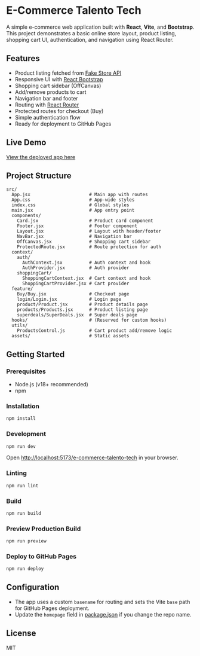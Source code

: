 # E-Commerce Talento Tech

A simple e-commerce web application built with **React**, **Vite**, and **Bootstrap**. This project demonstrates a basic online store layout, product listing, shopping cart UI, authentication, and navigation using React Router.

## Features

- Product listing fetched from [Fake Store API](https://fakestoreapi.com/)
- Responsive UI with [React Bootstrap](https://react-bootstrap.github.io/)
- Shopping cart sidebar (OffCanvas)
- Add/remove products to cart
- Navigation bar and footer
- Routing with [React Router](https://reactrouter.com/)
- Protected routes for checkout (Buy)
- Simple authentication flow
- Ready for deployment to GitHub Pages

## Live Demo

[View the deployed app here](https://estebantofi.github.io/e-commerce-talento-tech/)

## Project Structure

```
src/
  App.jsx                      # Main app with routes
  App.css                      # App-wide styles
  index.css                    # Global styles
  main.jsx                     # App entry point
  components/
    Card.jsx                   # Product card component
    Footer.jsx                 # Footer component
    Layout.jsx                 # Layout with header/footer
    NavBar.jsx                 # Navigation bar
    OffCanvas.jsx              # Shopping cart sidebar
    ProtectedRoute.jsx         # Route protection for auth
  context/
    auth/
      AuthContext.jsx          # Auth context and hook
      AuthProvider.jsx         # Auth provider
    shoppingCart/
      ShoppingCartContext.jsx  # Cart context and hook
      ShoppingCartProvider.jsx # Cart provider
  feature/
    Buy/Buy.jsx                # Checkout page
    login/Login.jsx            # Login page
    product/Product.jsx        # Product details page
    products/Products.jsx      # Product listing page
    superdeals/SuperDeals.jsx  # Super deals page
  hooks/                       # (Reserved for custom hooks)
  utils/
    ProductsControl.js         # Cart product add/remove logic
  assets/                      # Static assets
```

## Getting Started

### Prerequisites

- Node.js (v18+ recommended)
- npm

### Installation

```sh
npm install
```

### Development

```sh
npm run dev
```

Open [http://localhost:5173/e-commerce-talento-tech](http://localhost:5173/e-commerce-talento-tech) in your browser.

### Linting

```sh
npm run lint
```

### Build

```sh
npm run build
```

### Preview Production Build

```sh
npm run preview
```

### Deploy to GitHub Pages

```sh
npm run deploy
```

## Configuration

- The app uses a custom `basename` for routing and sets the Vite `base` path for GitHub Pages deployment.
- Update the `homepage` field in [package.json](package.json) if you change the repo name.

## License

MIT
